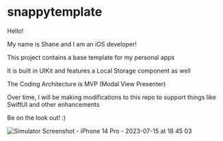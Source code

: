 # snappytemplate

Hello!

My name is Shane and I am an iOS developer!

This project contains a base template for my personal apps

It is built in UIKit and features a Local  Storage component as well

The Coding Architecture is MVP (Modal View Presenter)

Over time, I will be making modifications to this repo to support things like SwiftUI and other enhancements

Be on the look out! :)

![Simulator Screenshot - iPhone 14 Pro - 2023-07-15 at 18 45 03](https://github.com/snappsengineering/snappytemplate/assets/70961666/41b5c1d6-bbeb-44b7-a02f-b77c4490bab3)

